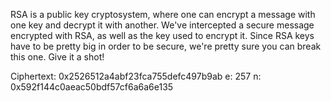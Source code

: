 RSA is a public key cryptosystem, where one can encrypt a message with one key and decrypt it with another. We've intercepted a secure message encrypted with RSA, as well as the key used to encrypt it. Since RSA keys have to be pretty big in order to be secure, we're pretty sure you can break this one. Give it a shot!

Ciphertext: 0x2526512a4abf23fca755defc497b9ab
e: 257
n: 0x592f144c0aeac50bdf57cf6a6a6e135
